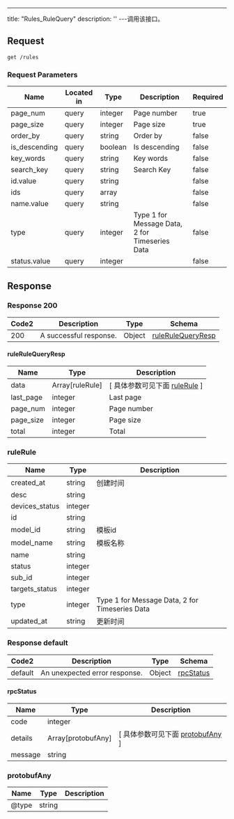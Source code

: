 ---
title: "Rules_RuleQuery"
description: ''
---调用该接口。



## Request


```
get /rules
```

###  Request Parameters

| Name | Located in | Type | Description |  Required |
| ---- | ---------- | ----------- | ----------- |  ---- |
| page_num | query | integer | Page number |  true |
| page_size | query | integer | Page size |  true |
| order_by | query | string | Order by |  false |
| is_descending | query | boolean | Is descending |  false |
| key_words | query | string | Key words |  false |
| search_key | query | string | Search Key |  false |
| id.value | query | string |  |  false |
| ids | query | array |  |  false |
| name.value | query | string |  |  false |
| type | query | integer | Type 1 for Message Data, 2 for Timeseries Data |  false |
| status.value | query | integer |  |  false |

## Response

### Response  200 
| Code2 | Description | Type | Schema |
| ---- | ----------- | ------ | ------ |
| 200 | A successful response. | Object | [ruleRuleQueryResp](#ruleRuleQueryResp) |

#### ruleRuleQueryResp

| Name | Type | Description | 
| ---- | ---- | ----------- |         
| data | Array[ruleRule] |  [ 具体参数可见下面 [ruleRule](#ruleRule) ] |       
| last_page | integer | Last page |      
| page_num | integer | Page number |      
| page_size | integer | Page size |      
| total | integer | Total |   

### ruleRule
| Name | Type | Description | 
| ---- | ---- | ----------- |     
| created_at | string | 创建时间 |      
| desc | string |  |      
| devices_status | integer |  |      
| id | string |  |      
| model_id | string | 模板id |      
| model_name | string | 模板名称 |      
| name | string |  |      
| status | integer |  |      
| sub_id | integer |  |      
| targets_status | integer |  |      
| type | integer | Type 1 for Message Data, 2 for Timeseries Data |      
| updated_at | string | 更新时间 |   



### Response  default 
| Code2 | Description | Type | Schema |
| ---- | ----------- | ------ | ------ |
| default | An unexpected error response. | Object | [rpcStatus](#rpcStatus) |

#### rpcStatus

| Name | Type | Description | 
| ---- | ---- | ----------- |     
| code | integer |  |          
| details | Array[protobufAny] |  [ 具体参数可见下面 [protobufAny](#protobufAny) ] |       
| message | string |  |   

### protobufAny
| Name | Type | Description | 
| ---- | ---- | ----------- |     
| @type | string |  |   




